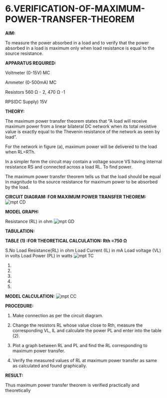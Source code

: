 # 6.VERIFICATION-OF-MAXIMUM-POWER-TRANSFER-THEOREM

**AIM:**

To measure the power absorbed in a load and to verify that the power absorbed in a load is maximum only when load resistance is equal to the source resistance.

**APPARATUS REQUIRED:**

Voltmeter (0-15V) MC

Ammeter (0-500mA) MC

Resistors 560 Ω - 2, 470 Ω -1

RPS(DC Supply)  15V	

**THEORY:**

The maximum power transfer theorem states that “A load will receive maximum power from a linear bilateral DC network when its total resistive value is exactly equal to the Thevenin resistance of the network as seen by load”.

For the network in figure (a), maximum power will be delivered to the load when RL=RTh.

In a simpler form the circuit may contain a voltage source VS having internal resistance RS and connected across a load RL. To find power.
 
The maximum power transfer theorem tells us that the load should be equal in magnitude to the source resistance for maximum power to be absorbed by the load.

**CIRCUIT DIAGRAM: FOR MAXIMUM POWER TRANSFER THEOREM:**
![mpt  CD](https://github.com/user-attachments/assets/93cef966-68c4-4a99-944e-6af4c1b5ca7b)


**MODEL GRAPH:**

Resistance (RL) in ohm
![mpt GD](https://github.com/user-attachments/assets/3597fe28-c940-432d-a663-ed29b3d55bbd)

**TABULATION:**
 
**TABLE (1) :FOR THEORETICAL CALCULATION: Rth =750 Ω**

S.No	Load
Resistance(RL) in ohm	Load
Current (IL) in mA	Load
voltage (VL) in volts	Load Power (PL) in watts
![mpt TC](https://github.com/user-attachments/assets/66ce5bd8-6343-4874-b164-78d789dba8b6)

1.				
2.				
3.				
4.				
5.				


			


**MODEL CALCULATION:**
![mpt CC](https://github.com/user-attachments/assets/4618c4f3-7530-4e1d-9766-6d182d6b134f)

**PROCEDURE:**

1.	Make connection as per the circuit diagram.

2.	Change the resistors RL whose value close to Rth, measure the corresponding VL, IL and calculate the power PL and enter into the table (2).

3.	Plot a graph between RL and PL and find the RL corresponding to maximum power transfer.

4.	Verify the measured values of RL at maximum power transfer as same as calculated and found graphically.

**RESULT:**

Thus maximum power transfer theorem is verified practically and theoretically


